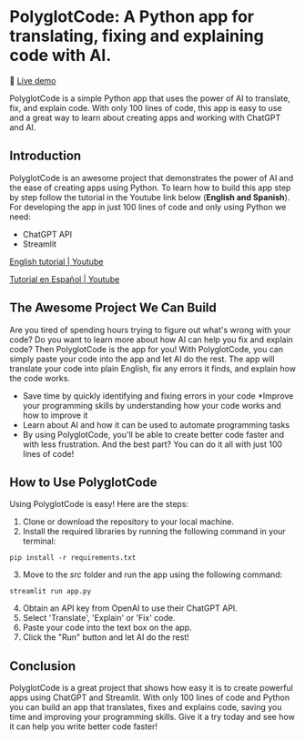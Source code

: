 # PolyglotCode: A Python app for translating, fixing and explaining code with AI.

:link: [Live demo](https://nechubm-code-translator-srcapp-tutorial-n8c6jm.streamlit.app/)

PolyglotCode is a simple Python app that uses the power of AI to translate, fix, and explain code. With only 100 lines of code, this app is easy to use and a great way to learn about creating apps and working with ChatGPT and AI.

## Introduction
PolyglotCode is an awesome project that demonstrates the power of AI and the ease of creating apps using Python. To learn how to build this app step by step follow the tutorial in the Youtube link below (**English and Spanish**).
For developing the app in just 100 lines of code and only using Python we need:
* ChatGPT API
* Streamlit

[English tutorial | Youtube](https://youtu.be/F0nnsrcvrsc)

[Tutorial en Español | Youtube](https://youtu.be/2kyscxiE8gc) 

## The Awesome Project We Can Build
Are you tired of spending hours trying to figure out what's wrong with your code? Do you want to learn more about how AI can help you fix and explain code? Then PolyglotCode is the app for you! With PolyglotCode, you can simply paste your code into the app and let AI do the rest. The app will translate your code into plain English, fix any errors it finds, and explain how the code works.


* Save time by quickly identifying and fixing errors in your code
*Improve your programming skills by understanding how your code works and how to improve it
* Learn about AI and how it can be used to automate programming tasks
* By using PolyglotCode, you'll be able to create better code faster and with less frustration. And the best part? You can do it all with just 100 lines of code!

## How to Use PolyglotCode
Using PolyglotCode is easy! Here are the steps:
1. Clone or download the repository to your local machine.
2. Install the required libraries by running the following command in your terminal:
```console
pip install -r requirements.txt
```
3. Move to the *src* folder and run the app using the following command:
```console
streamlit run app.py
```
4. Obtain an API key from OpenAI to use their ChatGPT API.
5. Select 'Translate', 'Explain' or 'Fix' code.
6. Paste your code into the text box on the app.
7. Click the "Run" button and let AI do the rest!

## Conclusion
PolyglotCode is a great project that shows how easy it is to create powerful apps using ChatGPT and Streamlit. With only 100 lines of code and Python you can build an app that translates, fixes and explains code, saving you time and improving your programming skills. Give it a try today and see how it can help you write better code faster!
